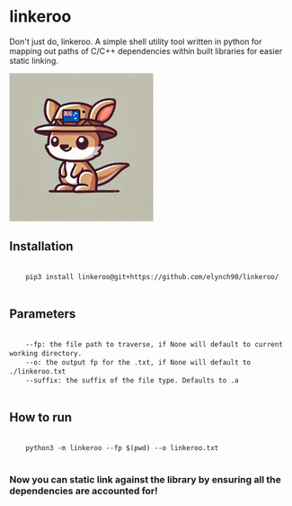 # linkeroo
Don't just do, linkeroo. A simple shell utility tool written in python for mapping out paths of C/C++ dependencies within built libraries for easier static linking.

<img src="./static/img/logo.png" style="width:256px">

## Installation
<pre>
  <code>
    pip3 install linkeroo@git+https://github.com/elynch90/linkeroo/
  </code>
</pre>

## Parameters
<pre>
  <code>
    --fp: the file path to traverse, if None will default to current working directory.
    --o: the output fp for the .txt, if None will default to ./linkeroo.txt
    --suffix: the suffix of the file type. Defaults to .a
  </code>
</pre>


## How to run
<pre>
  <code>
    python3 -m linkeroo --fp $(pwd) --o linkeroo.txt
  </code>
</pre>

### Now you can static link against the library by ensuring all the dependencies are accounted for!
